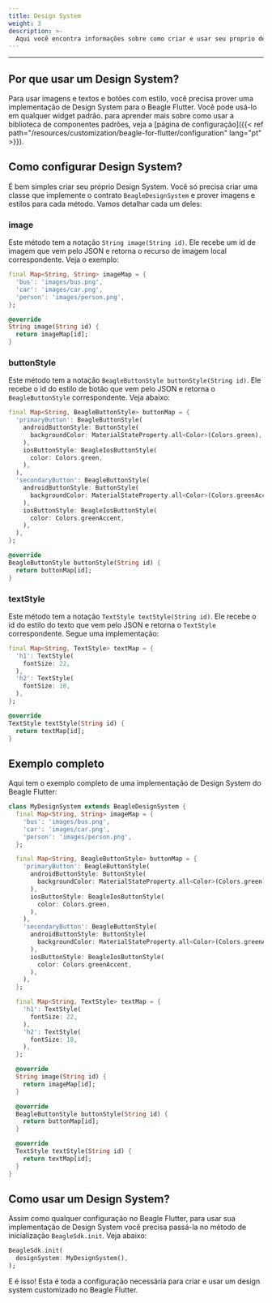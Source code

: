 ```yaml
---
title: Design System
weight: 3
description: >-
  Aqui você encontra informações sobre como criar e usar seu proprio design system no Beagle Flutter.
---
```


---

## Por que usar um Design System?
Para usar imagens e textos e botões com estilo, você precisa prover uma implementação de Design System para o Beagle Flutter. Você pode usá-lo em qualquer widget padrão. para aprender mais sobre como usar a biblioteca de componentes padrões, veja a [página de configuração]({{< ref path="/resources/customization/beagle-for-flutter/configuration" lang="pt" >}}).

## Como configurar Design System?
É bem simples criar seu próprio Design System. Você só precisa criar uma classe que implemente o contrato `BeagleDesignSystem` e prover imagens e estilos para cada método. Vamos detalhar cada um deles:

### image
Este método tem a notação `String image(String id)`. Ele recebe um id de imagem que vem pelo JSON e retorna o recurso de imagem local correspondente. Veja o exemplo:
```dart
final Map<String, String> imageMap = {
  'bus': 'images/bus.png',
  'car': 'images/car.png',
  'person': 'images/person.png',
};

@override
String image(String id) {
  return imageMap[id];
}
```

### buttonStyle
Este método tem a notação `BeagleButtonStyle buttonStyle(String id)`. Ele recebe o id do estilo de botão que vem pelo JSON e retorna o `BeagleButtonStyle` correspondente. Veja abaixo:
```dart
final Map<String, BeagleButtonStyle> buttonMap = {
  'primaryButton': BeagleButtonStyle(
    androidButtonStyle: ButtonStyle(
      backgroundColor: MaterialStateProperty.all<Color>(Colors.green),
    ),
    iosButtonStyle: BeagleIosButtonStyle(
      color: Colors.green,
    ),
  ),
  'secondaryButton': BeagleButtonStyle(
    androidButtonStyle: ButtonStyle(
      backgroundColor: MaterialStateProperty.all<Color>(Colors.greenAccent),
    ),
    iosButtonStyle: BeagleIosButtonStyle(
      color: Colors.greenAccent,
    ),
  ),
};

@override
BeagleButtonStyle buttonStyle(String id) {
  return buttonMap[id];
}
```

### textStyle
Este método tem a notação `TextStyle textStyle(String id)`. Ele recebe o id do estilo do texto que vem pelo JSON e retorna o `TextStyle` correspondente. Segue uma implementação:
```dart
final Map<String, TextStyle> textMap = {
  'h1': TextStyle(
    fontSize: 22,
  ),
  'h2': TextStyle(
    fontSize: 18,
  ),
};

@override
TextStyle textStyle(String id) {
  return textMap[id];
}
```

## Exemplo completo
Aqui tem o exemplo completo de uma implementação de Design System do Beagle Flutter:
```dart
class MyDesignSystem extends BeagleDesignSystem {
  final Map<String, String> imageMap = {
    'bus': 'images/bus.png',
    'car': 'images/car.png',
    'person': 'images/person.png',
  };

  final Map<String, BeagleButtonStyle> buttonMap = {
    'primaryButton': BeagleButtonStyle(
      androidButtonStyle: ButtonStyle(
        backgroundColor: MaterialStateProperty.all<Color>(Colors.green),
      ),
      iosButtonStyle: BeagleIosButtonStyle(
        color: Colors.green,
      ),
    ),
    'secondaryButton': BeagleButtonStyle(
      androidButtonStyle: ButtonStyle(
        backgroundColor: MaterialStateProperty.all<Color>(Colors.greenAccent),
      ),
      iosButtonStyle: BeagleIosButtonStyle(
        color: Colors.greenAccent,
      ),
    ),
  };

  final Map<String, TextStyle> textMap = {
    'h1': TextStyle(
      fontSize: 22,
    ),
    'h2': TextStyle(
      fontSize: 18,
    ),
  };

  @override
  String image(String id) {
    return imageMap[id];
  }

  @override
  BeagleButtonStyle buttonStyle(String id) {
    return buttonMap[id];
  }

  @override
  TextStyle textStyle(String id) {
    return textMap[id];
  }
}
```

## Como usar um Design System?
Assim como qualquer configuração no Beagle Flutter, para usar sua implementação de Design System você precisa passá-la no método de inicialização `BeagleSdk.init`. Veja abaixo:
```dart
BeagleSdk.init(
  designSystem: MyDesignSystem(),
);
```

E é isso! Esta é toda a configuração necessária para criar e usar um design system customizado no Beagle Flutter.
